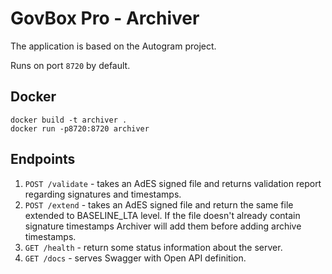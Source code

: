 # GovBox Pro - Archiver

The application is based on the Autogram project.

Runs on port `8720` by default.

## Docker

```
docker build -t archiver .
docker run -p8720:8720 archiver
```


## Endpoints

1. `POST /validate` - takes an AdES signed file and returns validation report regarding signatures and timestamps.
2. `POST /extend` - takes an AdES signed file and return the same file extended to BASELINE_LTA level. If the file doesn't already contain signature timestamps Archiver will add them before adding archive timestamps.
3. `GET /health` - return some status information about the server.
4. `GET /docs` - serves Swagger with Open API definition.

